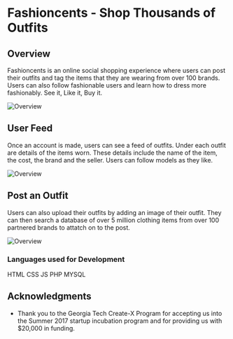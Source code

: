 # Fashioncents - Shop Thousands of Outfits

## Overview

Fashioncents is an online social shopping experience where users can post their outfits and tag the items that they are wearing from over 100 brands. Users can also follow fashionable users and learn how to dress more fashionably. See it, Like it, Buy it.

![Overview](../img/readme/overview.png)


## User Feed

Once an account is made, users can see a feed of outfits. Under each outfit are details of the items worn. These details include the name of the item, the cost, the brand and the seller. Users can follow models as they like.

![Overview](../img/readme/main.png)


## Post an Outfit

Users can also upload their outfits by adding an image of their outfit. They can then search a database of over 5 million clothing items from over 100 partnered brands to attatch on to the post.

![Overview](../img/readme/upload.png)


### Languages used for Development
HTML
CSS
JS
PHP
MYSQL


## Acknowledgments

* Thank you to the Georgia Tech Create-X Program for accepting us into the Summer 2017 startup incubation program and for providing us with $20,000 in funding.
